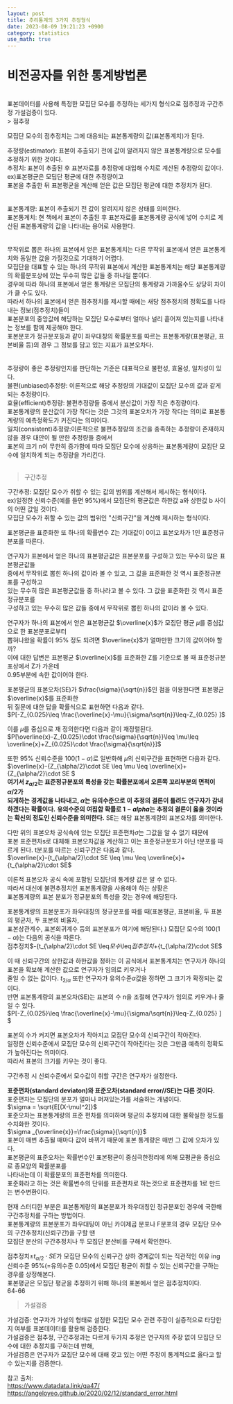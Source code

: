 ```yaml
---
layout: post
title: 추리통계의 3가지 추정형식
date: 2023-08-09 19:21:23 +0900
category: statistics 
use_math: true
---
```

# 비전공자를 위한 통계방법론    
<br>
표본데이터를 사용해 특정한 모집단 모수를 추정하는 세가지 형식으로  
점추정과 구간추정 가설검증이 있다.  
<br>
> 점추정  

모집단 모수의 점추정치는 그에 대응되는 표본통계량의 값(표본통계치)가 된다.  

추정량(estimator): 표본이 추출되기 전에 값이 알려지지 않은 표본통계량으로 모수를 추정하기 위한 것이다.  
추정치: 표본이 추출된 후 표본자료를 추정량에 대입해 수치로 계산된 추정량의 값이다.  
ex)표본평균은 모딥단 평균에 대한 추정량이고  
표본을 추출한 뒤 표본평균을 계산해 얻은 값은 모집단 평균에 대한 추정치가 된다.  
<br>  
표본통계량: 표본이 추출되기 전 값이 알려지지 않은 상태를 의미한다.  
표본통계치: 현 책에서 표본이 추출된 후 표본자료를 표본통계량 공식에 넣어 수치로 계산된 표본통계량의 값을 나타내는 용어로 사용한다.  
<br>  
무작위로 뽑은 하나의 표본에서 얻은 표본통계치는 다른 무작위 표본에서 얻은 표본통계치와 동일한 값을 가질것으로 기대하기 어렵다.  
모집단을 대표할 수 있는 하나의 무작위 표본에서 계산한 표본통계치는 해당 표본통계량의 확률분포상에 있는 무수히 많은 값들 중 하나일 뿐이다.  
경우에 따라 하나의 표본에서 얻은 통계량은 모집단의 통계량과 가까울수도 상당히 차이가 클 수도 있다.  
따라서 하나의 표본에서 얻은 점추정치를 제시할 때에는 새당 점추정치의 정확도를 나타내는 정보(점추정치)들이  
표본분포의 중앙값에 해당하는 모집단 모수로부터 얼마나 널리 흩어져 있는지를 나타내는 정보를 함께 제공해야 한다.  
표본분포가 정규분포등과 같이 좌우대칭의 확률분포를 따르는 표본통계량(표본평균, 표본비율 등)의 경우 그 정보를 담고 있는 지표가 표본오차다.  
<br>  
추정량이 좋은 추정량인지를 판단하는 기준은 대표적으로 불편성, 효율성, 일치성이 있다.  
불편(unbiased)추정량: 이론적으로 해당 추정량의 기대값이 모집단 모수의 값과 같게 되는 추정량이다.  
효율(efficient)추정량: 불편추정량들 중에서 분산값이 가장 작은 추정량이다.  
표본통계량의 분산값이 가장 작다는 것은 그것의 표본오차가 가장 작다는 의미로 표본통계량의 예측정확도가 커진다는 의미이다.  
일치(consistent)추정량:이론적으로 불편추정량의 조건을 충족하는 추정량이 존재하지 않을 경우 대안이 될 만한 추정량들 중에서  
표본의 크기 n이 무한히 증가함에 따라 모집단 모수에 상응하는 표본통계량이 모집단 모수에 일치하게 되는 추정량을 가리킨다.  
<br>  
> 구간추정  

구간추정: 모집단 모수가 취할 수 있는 값의 범위를 계산해서 제시하는 형식이다.  
ex)일정한 신뢰수준(예를 들면 95%)에서 모집단의 평균값은 하한값 a와 상한값 b 사이의 어떤 값일 것이다.  
모집단 모수가 취할 수 있는 값의 범위인 "신뢰구간"을 계산해 제시하는 형식이다.  
  
표본평균을 표준화한 또 하나의 확률변수 Z는 기대값이 0이고 표본오차가 1인 표준정규분포를 따른다.  
  
연구자가 표본에서 얻은 하나의 표본평균값은 표본분포를 구성하고 있는 무수히 많은 표본평균값들   
중에서 무작위로 뽑힌 하나의 값이라 볼 수 있고, 그 값을 표준화한 것 역시 표준정규분포를 구성하고  
있는 무수히 많은 표본평균값들 중 하나라고 볼 수 있다. 그 값을 표준화한 것 역시 표준정규분포를  
구성하고 있는 무수히 많은 값들 중에서 무작위로 뽑힌 하나의 값이라 볼 수 있다.  
  
연구자가 하나의 표본에서 얻은 표본평균값 $\overline{x}$가 모집단 평균 $\mu$를 중심값으로 한 표본분포로부터  
뽑혀나왔을 확률이 95% 정도 되려면 $\overline{x}$가 얼마만한 크기의 값이어야 할까?  
이에 대한 답변은 표본평균 $\overline{x}$를 표준화한 Z를 기준으로 볼 때 표준정규분포상에서 Z가 가운데  
0.95부분에 속한 값이어야 한다.  
  
표본평균의 표본오차(SE)가 $\frac{\sigma}{\sqrt{n}}$인 점을 이용한다면 표본평균  $\overline{x}$를 표준화한  
뒤 질문에 대한 답을 확률식으로 표현하면 다음과 같다.  
$P[-Z_{0.025}\leq \frac{\overline{x}-\mu}{\sigma/\sqrt{n}}\leq-Z_{0.025} ]$
  
이를 $\mu$를 중심으로 재 정의한다면 다음과 같이 재정렬된다.  
$P[\overline{x}-Z_{0.025}\cdot \frac{\sigma}{\sqrt{n}}\leq \mu\leq \overline{x}+Z_{0.025}\cdot \frac{\sigma}{\sqrt{n}}]$  
  
또한 95% 신뢰수준을 $100(1-\alpha)%$로 일반화해 $\mu$의 신뢰구간을 표현하면 다음과 같다.   
$\overline{x}-{Z_{\alpha/2}\cdot SE \leq \mu \leq \overline{x}+{Z_{\alpha/2}\cdot SE $  
**여기서 $z_{\alpha/2}$는 표준정규분포의 특성을 갖는 확률분포에서 오른쪽 꼬리부분의 면적이 $\alpha/2$가**  
**되게하는 경계값을 나타내고, $\alpha$는 유의수준으로 이 추정의 결론이 틀려도 연구자가 감내하겠다는 확률이다.**
**유의수준의 여집합 확률로 $1-alpha$는 추정의 결론이 옳을 것이라는 확신의 정도인 신뢰수준을 의미한다.**
SE는 해당 표본통계량의 표본오차를 의미한다.      
  
다만 위의 표본오차 공식속에 있는 모집단 표준편차$\sigma$는 그값을 알 수 없기 때문에  
표본 표준편차s로 대체해 표본오차값을 계산하고 이는 표준정규분포가 아닌 t분포를 따르게 된다.
t분포를 따르는 신뢰구간은 다음과 같다.    
$\overline{x}-{t_{\alpha/2}\cdot SE \leq \mu \leq \overline{x}+{t_{\alpha/2}\cdot SE$  
  
이론적 표본오차 공식 속에 포함된 모집단의 통계량 값은 알 수 없다.  
따라서 대신에 불편추정치인 표본통계량을 사용해야 하는 상황은  
표본통계량의 표본 분포가 정규분포의 특성을 갖는 경우에 해당된다.  
  
표본통계량의 표본분포가 좌우대칭의 정규분포를 따를 때(표본평균, 표본비율, 두 표본의 평균차, 두 표본의 비율차,  
표본상관계수, 표본회귀계수 등의 표본분포가 여기에 해당된다.) 모집단 모수의 $100(1-\alpha)%$는 다음의 공식을 따른다.  
점추정치$-{t_{\alpha/2}\cdot SE \leq$모수$\leq$점추정치$+{t_{\alpha/2}\cdot SE$  
  
이 때 신뢰구간의 상한값과 하한값을 정하는 이 공식에서 표본통계치는 연구자가 하나의 표본을 확보해 계산한 값으로 연구자가 임의로 키우거나  
줄일 수 없는 값이다. $t_{2/\alpha}$ 또한 연구자가 유의수준$\alpha$값을 정하면 그 크기가 확정되는 값이다.  
반면 표본통계량의 표본오차(SE)는 표본의 수 n을 조절해 연구자가 임의로 키우거나 줄일 수 있다.  
$P[-Z_{0.025}\leq \frac{\overline{x}-\mu}{\sigma/\sqrt{n}}\leq-Z_{0.025} ] $  
  
표본의 수가 커지면 표본오차가 작아지고 모집단 모수의 신뢰구간이 작아진다.  
일정한 신뢰수준에서 모집단 모수의 신뢰구간이 작아진다는 것은 그만큼 예측의 정확도가 높아진다는 의미이다.  
따라서 표본의 크기를 키우는 것이 좋다.  
  
구간추정 시 신뢰수준에서 모수값이 취할 구간은 연구자가 설정한다. 

**표준편차(standard deviaton)와 표준오차(standard error//SE)는 다른 것이다.**  
표준편차는 모집단의 분포가 얼마나 퍼져있는가를 서술하는 개념이다.  
$\sigma = \sqrt{E[(X-\mu)^2]}$  
표준오차는 표본통계량의 표준 편차를 의미하며 평균의 추정치에 대한 불확실한 정도를 수치화한 것이다.  
$\sigma _{\overline{x}}=\frac{\sigma}{\sqrt{n}}$  
표본이 매번 추출될 때마다 값이 바뀌기 때문에 표본 통계량은 매번 그 값에 오차가 있다.    
표본평균의 표준오차는 확률변수인 표본평균이 중심극한정리에 의해 모평균을 중심으로 종모양의 확률분포를  
나타내는데 이 확률분포의 표준편차를 의미한다.  
표준화라고 하는 것은 확률변수의 단위를 표준편차로 하는것으로 표준편차를 1로 만드는 변수변환이다.  
  
현재 스터디한 부분은 표본통계량의 표본분포가 좌우대칭인 정규분포인 경우에 국한해 구간추정치를 구하는 방법이다.  
표본통계량의 표본분포가 좌우대팅이 아닌 카이제곱 분포나 F분포의 경우 모집단 모수의 구간추정치(신뢰구간)을 구할 땐  
모집단 분산의 구간추정치나 두 모집단 분산비를 구해서 확인한다.  
  
점추정치$\pm t_{\alpha/2}\cdot SE$가 모집단 모수의 신뢰구간 상하 경계값이 되는 직관적인 이유 ing 
신뢰수준 95%(=유의수준 0.05)에서 모집단 평균이 취할 수 있는 신뢰구간을 구하는 경우를 상정해본다.  
표본평균은 모집단 평균을 추정하기 위해 하나의 표본에서 얻은 점추정치이다.   
64-66

> 가설검증   

가설검증: 연구자가 가설의 형태로 설정한 모집단 모수 관련 주장이 실증적으로 타당한지 여부를 표본데이터를 활용해 검증한다.  
가설검증은 점추정, 구간추정과는 다르게 두가지 추정은 연구자의 주장 없이 모집단 모수에 대한 추정치를 구하는데 반해,  
가설검증은 연구자가 모집단 모수에 대해 갖고 있는 어떤 주장이 통계적으로 옳다고 할 수 있는지를 검증한다.  


참고 출처:  
https://www.datadata.link/qa47/  
https://angeloyeo.github.io/2020/02/12/standard_error.html  




  
